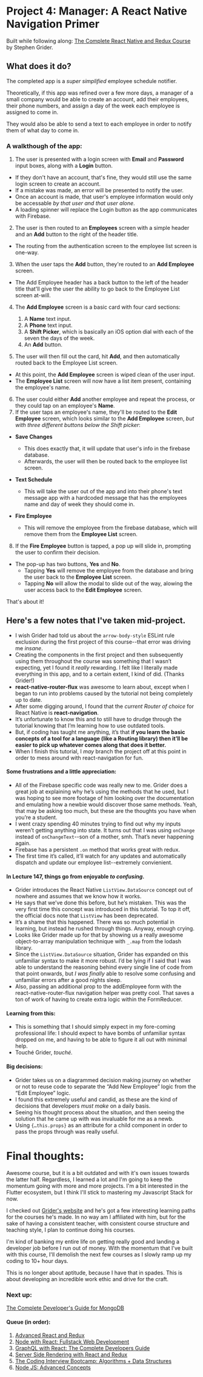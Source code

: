 # Project 4: Manager: A React Native Navigation Primer

Built while following along: [The Complete React Native and Redux Course](https://www.udemy.com/the-complete-react-native-and-redux-course) by Stephen Grider. 

## What does it do?

The completed app is a *super simplified* employee schedule notifier. 

Theoretically, if this app was refined over a few more days, a manager of a small company would be able to create an account, add their employees, their phone numbers, and assign a day of the week each employee is assigned to come in. 

They would also be able to send a text to each employee in order to notify them of what day to come in.

### A walkthough of the app:

1. The user is presented with a login screen with **Email** and **Password** input boxes, along with a **Login** button.
  * If they don't have an account, that's fine, they would still use the same login screen to create an account.
  * If a mistake was made, an error will be presented to notify the user.
  * Once an account is made, that user's employee information would only be accessable *by that user and that user alone*.
  * A loading spinner will replace the Login button as the app communicates with Firebase.
    
2. The user is then routed to an **Employees** screen with a simple header and an **Add** button to the right of the header title.
  * The routing from the authentication screen to the employee list screen is one-way.
    
3. When the user taps the **Add** button, they're routed to an **Add Employee** screen.
  * The Add Employee header has a back button to the left of the header title that'll give the user the ability to go back to the Employee List screen at-will.
    
4. The **Add Employee** screen is a basic card with four card sections:
    1. A **Name** text input.
    2. A **Phone** text input.
    3. A **Shift Picker**, which is basically an iOS option dial with each of the seven the days of the week.
    4. An **Add** button.

5. The user will then fill out the card, hit **Add**, and then automatically routed back to the Employee List screen.
  * At this point, the **Add Employee** screen is wiped clean of the user input.
  * The **Employee List** screen will now have a list item present, containing the employee's name.
    
6. The user could either **Add** another employee and repeat the process, or they could tap on an employee's **Name**.
7. If the user taps an employee's name, they'll be routed to the **Edit Employee** screen, which looks similar to the **Add Employee** screen, *but with three different buttons below the Shift picker*:

  * **Save Changes**
    * This does exactly that, it will update that user's info in the firebase database.
    * Afterwards, the user will then be routed back to the employee list screen.
      
  * **Text Schedule**
    * This will take the user out of the app and into their phone's text message app with a hardcoded message that has the employees name and day of week they should come in.
    
  * **Fire Employee**
    * This will remove the employee from the firebase database, which will remove them from the **Employee List** screen.

8. If the **Fire Employee** button is tapped, a pop up will slide in, prompting the user to confirm their decision. 
  * The pop-up has two buttons, **Yes** and **No**.
    * Tapping **Yes** will remove the employee from the database and bring the user back to the **Employee List** screen.
    * Tapping **No** will allow the modal to slide out of the way, alowing the user access back to the **Edit Employee** screen.
    
That's about it!

## Here's a few notes that I've taken mid-project.

* I wish Grider had told us about the `arrow-body-style` ESLint rule exclusion during the first project of this course--that error was driving me *insane*.
* Creating the components in the first project and then subsequently using them throughout the course was something that I wasn’t expecting, yet I found it *really* rewarding. I felt like I literally made everything in this app, and to a certain extent, I kind of did. (Thanks Grider!)
* **react-native-router-flux** was awesome to learn about, except when I began to run into problems caused by the tutorial not being completely up to date.
* After some digging around, I found that the *current Router of choice* for React Native is **react-navigation**.
* It’s unfortunate to know this and to still have to drudge through the tutorial knowing that I’m learning how to use outdated tools.
* But, if coding has taught me anything, it’s that **if you learn the basic concepts of a tool for a language (like a Routing library) then it’ll be easier to pick up whatever comes along that does it better.**
* When I finish this tutorial, I *may* branch the project off at this point in order to mess around with react-navigation for fun.

#### Some frustrations and a little appreciation:

* All of the Firebase specific code was really new to me. Grider does a great job at explaining why he’s using the methods that he used, but I was hoping to see more footage of him looking over the documentation and emulating how a newbie would discover those same methods. Yeah, that may be asking too much, but these are the thoughts you have when you’re a student. 
* I went crazy spending 40 minutes trying to find out why my inputs weren’t getting anything into state. It turns out that I was using `onChange` instead of `onChangeText`--son of a mother, smh. That’s never happening again.
* Firebase has a  persistent `.on` method that works great with redux. 
* The first time it’s called, it’ll watch for any updates and automatically dispatch and update our employee list--extremely convienient.

#### In Lecture 147, things go from enjoyable *to confusing*.

* Grider introduces the React Native `ListView.DataSource` concept out of nowhere and assumes that we know how it works. 
* He says that we’ve done this before, but he’s mistaken. This was the very first time this concept was introduced in this tutorial. To top it off, the official docs note that `ListView` has been deprecated.
* It’s a shame that this happened. There was so much potential in learning, but instead he rushed through things. Anyway, enough crying. 
* Looks like Grider made up for that by showing us a really awesome object-to-array manipulation technique with `_.map` from the lodash library.
* Since the `ListView.DataSource` situation, Grider has expanded on this unfamiliar syntax to make it more robust. I’d be lying if I said that I was able to understand the reasoning behind every single line of code from that point onwards, but *I was finally* able to resolve some confusing and unfamiliar errors after a good nights sleep.
* Also, passing an additional prop to the addEmployee form with the react-native-router-flux navigation helper was pretty cool. That saves a ton of work of having to create extra logic within the FormReducer.

#### Learning from this:

* This is something that I should simply expect in my fore-coming professional life: I should expect to have bombs of unfamiliar syntax dropped on me, and having to be able to figure it all out with minimal help. 
* Touché Grider, *touché.*

#### Big decisions:

* Grider takes us on a diagrammed decision making journey on whether or not to reuse code to separate the “Add New Employee” logic from the “Edit Employee” logic. 
* I found this extremely useful and candid, as these are the kind of decisions that developers *must make* on a daily basis. 
* Seeing his thought process about the situation, and then seeing the solution that he came up with was invaluable for me as a newb.
* Using `{…this.props}` as an attribute for a child component in order to pass the props through was really useful.

# Final thoughts: 

Awesome course, but it is a bit outdated and with it's own issues towards the latter half. Regardless, I learned a lot and I'm going to keep the momentum going with more and more projects. I'm a bit interested in the Flutter ecosystem, but I think I'll stick to mastering my Javascript Stack for now.

I checked out [Grider's website](https://https://www.rallycoding.com/) and he's got a few interesting learning paths for the courses he's made. In no way am I affiliated with him, but for the sake of having a consistent teacher, with consistent course structure and teaching style, I plan to continue doing his courses. 

I'm kind of banking my entire life on getting really good and landing a developer job before I run out of money. With the momentum that I've built with this course, I'll demolish the next few courses as I slowly ramp up my coding to 10+ hour days. 

This is no longer about aptitude, because I have that in spades. This is about developing an incredible work ethic and drive for the craft.

### Next up: 

[The Complete Developer's Guide for MongoDB](https://www.udemy.com/the-complete-developers-guide-to-mongodb/?couponCode=4MORE1234)

#### Queue (in order):

1. [Advanced React and Redux](https://www.udemy.com/react-redux-tutorial/?couponCode=4MORE1234)
2. [Node with React: Fullstack Web Development](https://www.udemy.com/node-with-react-fullstack-web-development/?couponCode=RCODING)
3. [GraphQL with React: The Complete Developers Guide](https://www.udemy.com/graphql-with-react-course/?couponCode=4MORE1234)
4. [Server Side Rendering with React and Redux](https://www.udemy.com/server-side-rendering-with-react-and-redux/?couponCode=RCODING)
5. [The Coding Interview Bootcamp: Algorithms + Data Structures](https://www.udemy.com/coding-interview-bootcamp-algorithms-and-data-structure/?couponCode=4more1234)
6. [Node JS: Advanced Concepts](https://www.udemy.com/advanced-node-for-developers/?couponCode=RCODING)